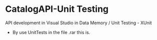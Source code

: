 # CatalogAPI-Unit Testing
API development in Visual Studio in Data Memory / Unit Testing - XUnit

- By use UnitTests in the file .rar this is.
